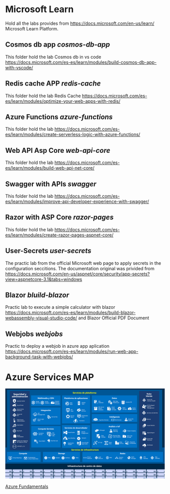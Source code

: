 # Microsoft Learn
Hold all the labs provides from https://docs.microsoft.com/en-us/learn/ Microsoft Learn Platform.

## Cosmos db app ***cosmos-db-app***
This folder hold the lab Cosmos db in vs code https://docs.microsoft.com/es-es/learn/modules/build-cosmos-db-app-with-vscode/ 
## Redis cache APP ***redis-cache***
This folder hold the lab Redis Cache https://docs.microsoft.com/es-es/learn/modules/optimize-your-web-apps-with-redis/
## Azure Functions ***azure-functions***
This folder hold the lab https://docs.microsoft.com/es-es/learn/modules/create-serverless-logic-with-azure-functions/
## Web API Asp Core ***web-api-core***
This folder hold the lab https://docs.microsoft.com/es-es/learn/modules/build-web-api-net-core/
## Swagger with APIs ***swagger***
This folder hold the lab https://docs.microsoft.com/es-es/learn/modules/improve-api-developer-experience-with-swagger/
## Razor with ASP Core ***razor-pages***
This folder hold the lab https://docs.microsoft.com/es-es/learn/modules/create-razor-pages-aspnet-core/
## User-Secrets ***user-secrets***
The practic lab from the official Microsoft web page to apply secrets in the configuration seccitions.
The documentation original was privided from https://docs.microsoft.com/en-us/aspnet/core/security/app-secrets?view=aspnetcore-3.1&tabs=windows
## Blazor ***bluild-blazor***
Practic lab to execute a simple calculator with blazor https://docs.microsoft.com/es-es/learn/modules/build-blazor-webassembly-visual-studio-code/ and Blazor Official PDF Document
## Webjobs ***webjobs***
Practic to deploy a webjob in azure app aplication https://docs.microsoft.com/es-es/learn/modules/run-web-app-background-task-with-webjobs/

# Azure Services MAP 
![Azure Map](services.png)

[Azure Fundamentals](https://docs.microsoft.com/es-es/learn/paths/azure-fundamentals/)



